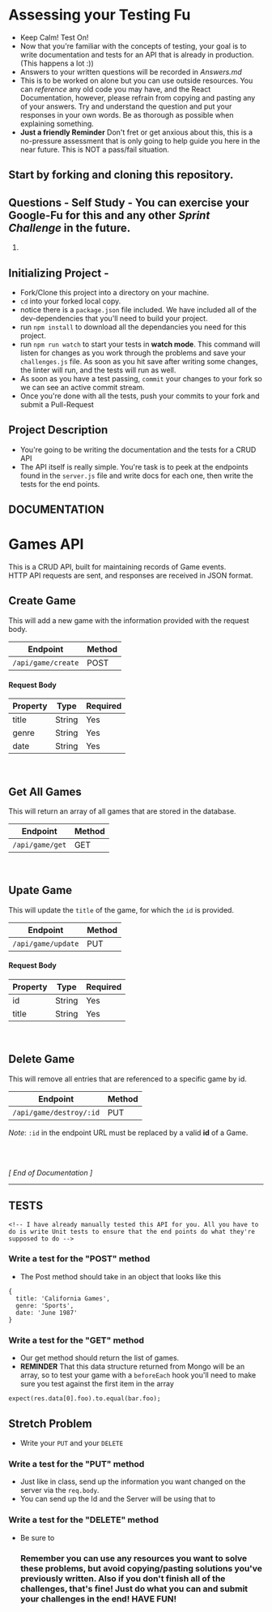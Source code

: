 
# Assessing your Testing Fu

<!-- TODO = SET UP TEST FOR SERVER, BEFORE AFTER, BEFOREEACH AFTER EACH, ESSAY Q's,  -->

* Keep Calm! Test On!
* Now that you're familiar with the concepts of testing, your goal is to write documentation and tests for an API that is already in production. (This happens a lot :))
* Answers to your written questions will be recorded in _Answers.md_
* This is to be worked on alone but you can use outside resources. You can _reference_ any old code you may have, and the React Documentation, however, please refrain from copying and pasting any of your answers. Try and understand the question and put your responses in your own words. Be as thorough as possible when explaining something.
* **Just a friendly Reminder** Don't fret or get anxious about this, this is a no-pressure assessment that is only going to help guide you here in the near future. This is NOT a pass/fail situation.

## Start by forking and cloning this repository.

## Questions - Self Study - You can exercise your Google-Fu for this and any other _Sprint Challenge_ in the future.

1.

## Initializing Project -

* Fork/Clone this project into a directory on your machine.
* `cd` into your forked local copy.
* notice there is a `package.json` file included. We have included all of the dev-dependencies that you'll need to build your project.
* run `npm install` to download all the dependancies you need for this project.
* run `npm run watch` to start your tests in **watch mode**. This command will listen for changes as you work through the problems and save your `challenges.js` file. As soon as you hit save after writing some changes, the linter will run, and the tests will run as well.
* As soon as you have a test passing, `commit` your changes to your fork so we can see an active commit stream.
* Once you're done with all the tests, push your commits to your fork and submit a Pull-Request

## Project Description

* You're going to be writing the documentation and the tests for a CRUD API
* The API itself is really simple. You're task is to peek at the endpoints found in the `server.js` file and write docs for each one, then write the tests for the end points.

## DOCUMENTATION

# Games API
This is a CRUD API, built for maintaining records of Game events.  
HTTP API requests are sent, and responses are received in JSON format.

## Create Game
This will add a new game with the information provided with the request body.

| Endpoint           | Method |
| ------------------ | ------ |
| `/api/game/create` | POST   |

#### Request Body
| Property | Type       | Required |
| -------- | ---------- | -------- |
| title    | String     | Yes      |
| genre    | String     | Yes      |
| date     | String     | Yes      |

<br />

## Get All Games
This will return an array of all games that are stored in the database.

| Endpoint           | Method |
| ------------------ | ------ |
| `/api/game/get`    | GET    |

<br />

## Upate Game
This will update the `title` of the game, for which the `id` is provided.

| Endpoint           | Method |
| ------------------ | ------ |
| `/api/game/update`    | PUT    |

#### Request Body
| Property | Type       | Required |
| -------- | ---------- | -------- |
| id       | String     | Yes      |
| title    | String     | Yes      |

<br />

## Delete Game
This will remove all entries that are referenced to a specific game by id.


| Endpoint           | Method |
| ------------------ | ------ |
| `/api/game/destroy/:id`    | PUT    |

*Note*: `:id` in the endpoint URL must be replaced by a valid **id** of a Game.

<br />
<br />

*[ End of Documentation ]*

---


## TESTS

```
<!-- I have already manually tested this API for you. All you have to do is write Unit tests to ensure that the end points do what they're supposed to do -->
```

### Write a test for the "POST" method

* The Post method should take in an object that looks like this

```
{
  title: 'California Games',
  genre: 'Sports',
  date: 'June 1987'
}
```

### Write a test for the "GET" method

* Our get method should return the list of games.
* **REMINDER** That this data structure returned from Mongo will be an array, so to test your game with a `beforeEach` hook you'll need to make sure you test against the first item in the array

```
expect(res.data[0].foo).to.equal(bar.foo);
```

## Stretch Problem

* Write your `PUT` and your `DELETE`

### Write a test for the "PUT" method

* Just like in class, send up the information you want changed on the server via the `req.body`.
* You can send up the Id and the Server will be using that to

### Write a test for the "DELETE" method

* Be sure to
  ### Remember you can use any resources you want to solve these problems, but avoid copying/pasting solutions you've previously written. Also if you don't finish all of the challenges, that's fine! Just do what you can and submit your challenges in the end! HAVE FUN!
